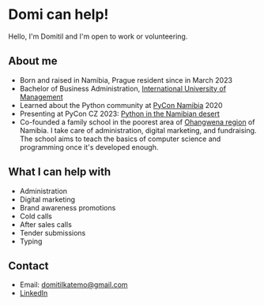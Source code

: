 # Domi can help!

Hello, I'm Domitil and I'm open to work or volunteering.

## About me

-   Born and raised in Namibia, Prague resident since in March 2023
-   Bachelor of Business Administration, [International University of Management](https://ium.edu.na/)
-   Learned about the Python community at [PyCon Namibia](https://na.pycon.org/) 2020
-   Presenting at PyCon CZ 2023: [Python in the Namibian desert](https://cz.pycon.org/2023/program/talks/92/)
-   Co-founded a family school in the poorest area of [Ohangwena region](https://goo.gl/maps/qshv3oSt5LiK2nLg9) of Namibia.
    I take care of administration, digital marketing, and fundraising.
    The school aims to teach the basics of computer science and programming once it's developed enough.

## What I can help with

-   Administration
-   Digital marketing
-   Brand awareness promotions
-   Cold calls
-   After sales calls
-   Tender submissions
-   Typing

## Contact

- Email: domitilkatemo@gmail.com
- [LinkedIn](https://www.linkedin.com/in/domitil-katemo-850b32127/)
